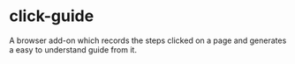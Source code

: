 # click-guide
A browser add-on which records the steps clicked on a page and generates a easy to understand guide from it.

